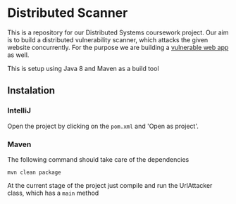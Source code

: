 # Distributed Scanner
This is a repository for our Distributed Systems coursework project. Our aim is to build a distributed vulnerability scanner, which attacks the given website concurrently. 
For the purpose we are building a [vulnerable web app](https://github.com/sapit/vulnerable_web_app/tree/master) as well.

This is setup using Java 8 and Maven as a build tool

## Instalation

### IntelliJ
Open the project by clicking on the `pom.xml` and 'Open as project'.

### Maven
The following command should take care of the dependencies
```
mvn clean package
```

At the current stage of the project just compile and run the UrlAttacker class, which has a `main` method
